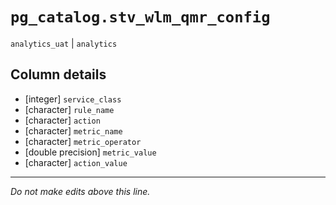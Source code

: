 # `pg_catalog.stv_wlm_qmr_config`
`analytics_uat` | `analytics`

## Column details
* [integer]   `service_class`
* [character] `rule_name`
* [character] `action`
* [character] `metric_name`
* [character] `metric_operator`
* [double precision] `metric_value`
* [character] `action_value`

-------------------------------------------------------------------------------
*Do not make edits above this line.*
